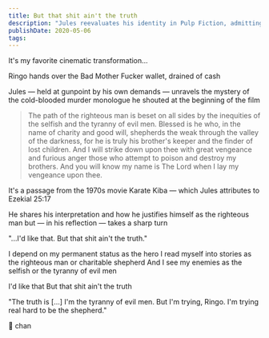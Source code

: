 ```yaml
---
title: But that shit ain't the truth
description: "Jules reevaluates his identity in Pulp Fiction, admitting he's the tyranny of evil men, striving to change and become the shepherd."
publishDate: 2020-05-06
tags:
---
```


It's my favorite cinematic transformation...

Ringo hands over the Bad Mother Fucker wallet, drained of cash

Jules — held at gunpoint by his own demands — unravels the mystery of the cold-blooded murder monologue he shouted at the beginning of the film

> The path of the righteous man is beset on all sides by the inequities of the selfish and the tyranny of evil men. Blessed is he who, in the name of charity and good will, shepherds the weak through the valley of the darkness, for he is truly his brother's keeper and the finder of lost children. And I will strike down upon thee with great vengeance and furious anger those who attempt to poison and destroy my brothers. And you will know my name is The Lord when I lay my vengeance upon thee.

It's a passage from the 1970s movie Karate Kiba — which Jules attributes to Ezekial 25:17

He shares his interpretation and how he justifies himself as the righteous man but — in his reflection — takes a sharp turn

"...I'd like that. But that shit ain't the truth."

I depend on my permanent status as the hero
I read myself into stories as the righteous man or charitable shepherd
And I see my enemies as the selfish or the tyranny of evil men

I'd like that
But that shit ain't the truth

"The truth is [...] I'm the tyranny of evil men. But I'm trying, Ringo. I'm trying real hard to be the shepherd."

🐑 chan

